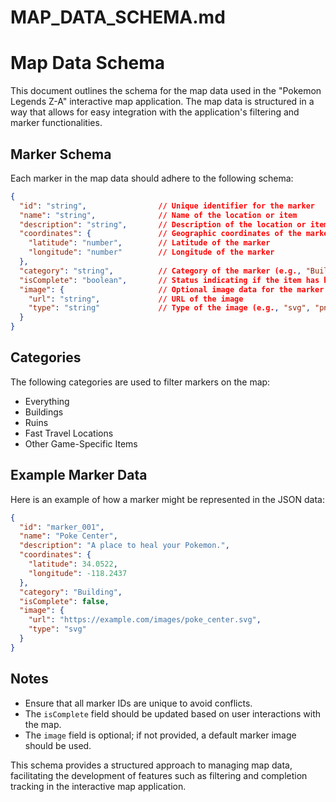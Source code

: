 # MAP_DATA_SCHEMA.md

# Map Data Schema

This document outlines the schema for the map data used in the "Pokemon Legends Z-A" interactive map application. The map data is structured in a way that allows for easy integration with the application's filtering and marker functionalities.

## Marker Schema

Each marker in the map data should adhere to the following schema:

```json
{
  "id": "string",                // Unique identifier for the marker
  "name": "string",              // Name of the location or item
  "description": "string",       // Description of the location or item
  "coordinates": {               // Geographic coordinates of the marker
    "latitude": "number",        // Latitude of the marker
    "longitude": "number"        // Longitude of the marker
  },
  "category": "string",          // Category of the marker (e.g., "Building", "Ruins", "Fast Travel", "Other")
  "isComplete": "boolean",       // Status indicating if the item has been marked as complete
  "image": {                     // Optional image data for the marker
    "url": "string",             // URL of the image
    "type": "string"             // Type of the image (e.g., "svg", "png", "lottie")
  }
}
```

## Categories

The following categories are used to filter markers on the map:

- Everything
- Buildings
- Ruins
- Fast Travel Locations
- Other Game-Specific Items

## Example Marker Data

Here is an example of how a marker might be represented in the JSON data:

```json
{
  "id": "marker_001",
  "name": "Poke Center",
  "description": "A place to heal your Pokemon.",
  "coordinates": {
    "latitude": 34.0522,
    "longitude": -118.2437
  },
  "category": "Building",
  "isComplete": false,
  "image": {
    "url": "https://example.com/images/poke_center.svg",
    "type": "svg"
  }
}
```

## Notes

- Ensure that all marker IDs are unique to avoid conflicts.
- The `isComplete` field should be updated based on user interactions with the map.
- The `image` field is optional; if not provided, a default marker image should be used.

This schema provides a structured approach to managing map data, facilitating the development of features such as filtering and completion tracking in the interactive map application.